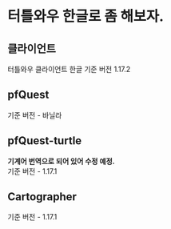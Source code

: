 # 터틀와우 한글로 좀 해보자.

## 클라이언트
터틀와우 클라이언트 한글
기준 버전 1.17.2

## pfQuest
기준 버전 - 바닐라


## pfQuest-turtle
**기계어 번역으로 되어 있어 수정 예정.**   
기준 버전 - 1.17.1


## Cartographer
기준 버전 - 1.17.1
